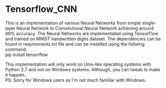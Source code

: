 # Tensorflow_CNN
This is an implementation of various Neural Networks from simple single-layer Neural Network to Convolutional Neural Network achieving around 99% accuracy. The Neural Networks are implementated using TensorFlow and trained on MNIST handwritten digits dataset. The dependencies can be found in requirements.txt file and can be installed using the follwing command:  
pip install tensorflow  
  
This implementation will only work on Unix-like operating systems with Python 2.7 and not on Windows systems. Although, you can tweak to make it happen.  
PS: Sorry for Windows users as I'm not much familiar with Windows.
